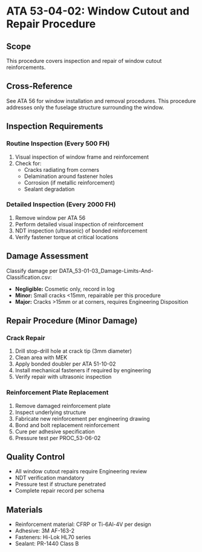 # ATA 53-04-02: Window Cutout and Repair Procedure

## Scope
This procedure covers inspection and repair of window cutout reinforcements.

## Cross-Reference
See ATA 56 for window installation and removal procedures. This procedure addresses only the fuselage structure surrounding the window.

## Inspection Requirements

### Routine Inspection (Every 500 FH)
1. Visual inspection of window frame and reinforcement
2. Check for:
   - Cracks radiating from corners
   - Delamination around fastener holes
   - Corrosion (if metallic reinforcement)
   - Sealant degradation

### Detailed Inspection (Every 2000 FH)
1. Remove window per ATA 56
2. Perform detailed visual inspection of reinforcement
3. NDT inspection (ultrasonic) of bonded reinforcement
4. Verify fastener torque at critical locations

## Damage Assessment
Classify damage per DATA_53-01-03_Damage-Limits-And-Classification.csv:
- **Negligible:** Cosmetic only, record in log
- **Minor:** Small cracks <15mm, repairable per this procedure
- **Major:** Cracks >15mm or at corners, requires Engineering Disposition

## Repair Procedure (Minor Damage)

### Crack Repair
1. Drill stop-drill hole at crack tip (3mm diameter)
2. Clean area with MEK
3. Apply bonded doubler per ATA 51-10-02
4. Install mechanical fasteners if required by engineering
5. Verify repair with ultrasonic inspection

### Reinforcement Plate Replacement
1. Remove damaged reinforcement plate
2. Inspect underlying structure
3. Fabricate new reinforcement per engineering drawing
4. Bond and bolt replacement reinforcement
5. Cure per adhesive specification
6. Pressure test per PROC_53-06-02

## Quality Control
- All window cutout repairs require Engineering review
- NDT verification mandatory
- Pressure test if structure penetrated
- Complete repair record per schema

## Materials
- Reinforcement material: CFRP or Ti-6Al-4V per design
- Adhesive: 3M AF-163-2
- Fasteners: Hi-Lok HL70 series
- Sealant: PR-1440 Class B
